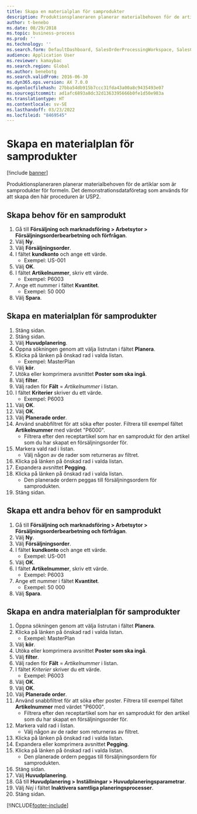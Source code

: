 ```yaml
---
title: Skapa en materialplan för samprodukter
description: Produktionsplaneraren planerar materialbehoven för de artiklar som är samprodukter för formeln.
author: t-benebo
ms.date: 08/29/2018
ms.topic: business-process
ms.prod: ''
ms.technology: ''
ms.search.form: DefaultDashboard, SalesOrderProcessingWorkspace, SalesCreateOrder, SalesTable, ReqCreatePlanWorkspace, ReqTransPlanCard, SysQueryForm, ReqTransPo
audience: Application User
ms.reviewer: kamaybac
ms.search.region: Global
ms.author: benebotg
ms.search.validFrom: 2016-06-30
ms.dyn365.ops.version: AX 7.0.0
ms.openlocfilehash: 27bba54db915b7ccc31fda43a00a8c9435493e07
ms.sourcegitcommit: ad1afc6893a8dc32d1363395666b0fe1d50e983a
ms.translationtype: HT
ms.contentlocale: sv-SE
ms.lasthandoff: 03/23/2022
ms.locfileid: "8469545"
---
```

# <a name="create-a-material-plan-for-co-products"></a>Skapa en materialplan för samprodukter

[!include [banner](../../includes/banner.md)]

Produktionsplaneraren planerar materialbehoven för de artiklar som är samprodukter för formeln. Det demonstrationsdataföretag som används för att skapa den här proceduren är USP2.

## <a name="create-requirement-for-a-co-product"></a>Skapa behov för en samprodukt

1. Gå till **Försäljning och marknadsföring \> Arbetsytor \> Försäljningsorderbearbetning och förfrågan**.
1. Välj **Ny**.
1. Välj **Försäljningsorder**.
1. I fältet **kundkonto** och ange ett värde.
    * Exempel: US-001  
1. Välj **OK**.
1. I fältet **Artikelnummer**, skriv ett värde.
    * Exempel: P6003  
1. Ange ett nummer i fältet **Kvantitet**.
    * Exempel: 50 000  
1. Välj **Spara**.

## <a name="create-a-material-plan-for-co-products"></a>Skapa en materialplan för samprodukter

1. Stäng sidan.
1. Stäng sidan.
1. Välj **Huvudplanering**.
1. Öppna sökningen genom att välja listrutan i fältet **Planera**.
1. Klicka på länken på önskad rad i valda listan.
    * Exempel: MasterPlan  
1. Välj **kör**.
1. Utöka eller komprimera avsnittet **Poster som ska ingå**.
1. Välj **filter**.
1. Välj raden för **Fält** = *Artikelnummer* i listan.
1. I fältet **Kriterier** skriver du ett värde.
    * Exempel: P6003  
1. Välj **OK**.
1. Välj **OK**.
1. Välj **Planerade order**.
1. Använd snabbfiltret för att söka efter poster. Filtrera till exempel fältet **Artikelnummer** med värdet "P6000".
    * Filtrera efter den receptartikel som har en samprodukt för den artikel som du har skapat en försäljningsorder för.  
1. Markera vald rad i listan.
    * Välj någon av de rader som returneras av filtret.  
1. Klicka på länken på önskad rad i valda listan.
1. Expandera avsnittet **Pegging**.
1. Klicka på länken på önskad rad i valda listan.
    * Den planerade ordern peggas till försäljningsordern för samprodukten.  
1. Stäng sidan.

## <a name="create-a-second-requirement-for-a-co-product"></a>Skapa ett andra behov för en samprodukt

1. Gå till **Försäljning och marknadsföring \> Arbetsytor \> Försäljningsorderbearbetning och förfrågan**.
1. Välj **Ny**.
1. Välj **Försäljningsorder**.
1. I fältet **kundkonto** och ange ett värde.
    * Exempel: US-001  
1. Välj **OK**.
1. I fältet **Artikelnummer**, skriv ett värde.
    * Exempel: P6003  
1. Ange ett nummer i fältet **Kvantitet**.
    * Exempel: 50 000  
1. Välj **Spara**.

## <a name="create-a-second-material-plan-for-co-products"></a>Skapa en andra materialplan för samprodukter

1. Öppna sökningen genom att välja listrutan i fältet **Planera**.
2. Klicka på länken på önskad rad i valda listan.
    * Exempel: MasterPlan  
3. Välj **kör**.
4. Utöka eller komprimera avsnittet **Poster som ska ingå**.
5. Välj **filter**.
6. Välj raden för **Fält** = *Artikelnummer* i listan.
7. I fältet *Kriterier* skriver du ett värde.
    * Exempel: P6003  
8. Välj **OK**.
9. Välj **OK**.
10. Välj **Planerade order**.
11. Använd snabbfiltret för att söka efter poster. Filtrera till exempel fältet **Artikelnummer** med värdet "P6000".
    * Filtrera efter den receptartikel som har en samprodukt för den artikel som du har skapat en försäljningsorder för.  
12. Markera vald rad i listan.
    * Välj någon av de rader som returneras av filtret.  
13. Klicka på länken på önskad rad i valda listan.
14. Expandera eller komprimera avsnittet **Pegging**.
15. Klicka på länken på önskad rad i valda listan.
    * Den planerade ordern peggas till försäljningsordern för samprodukten.  
16. Stäng sidan.
17. Välj **Huvudplanering**.
18. Gå till **Huvudplanering \> Inställningar \> Huvudplaneringsparametrar**.
19. Välj *Nej* i fältet **Inaktivera samtliga planeringsprocesser**.
20. Stäng sidan.


[!INCLUDE[footer-include](../../../includes/footer-banner.md)]
